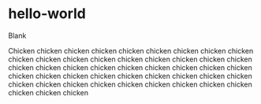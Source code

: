 hello-world
===========

Blank

Chicken chicken chicken chicken chicken chicken chicken chicken chicken chicken chicken chicken chicken chicken chicken chicken chicken chicken chicken chicken chicken chicken chicken chicken chicken chicken chicken chicken chicken chicken chicken chicken chicken chicken chicken chicken chicken chicken chicken chicken chicken chicken chicken chicken chicken chicken chicken chicken 
